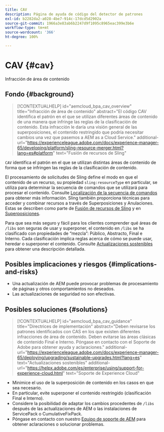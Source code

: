 ```yaml
---
title: CAV
description: Página de ayuda de código del detector de patrones
exl-id: b2282da2-a028-4be7-914c-17dcd5d2902a
source-git-commit: 1966a3e83ab6b2247d9f1095c8965eac399e3b6e
workflow-type: tm+mt
source-wordcount: '366'
ht-degree: 100%

---
```


# CAV {#cav}

Infracción de área de contenido

## Fondo {#background}

>[!CONTEXTUALHELP]
>id="aemcloud_bpa_cav_overview"
>title="Infracción de área de contenido"
>abstract="El código CAV identifica el patrón en el que se utilizan diferentes áreas de contenido de una manera que infringe las reglas de la clasificación de contenido. Esta infracción le daría una visión general de las superposiciones, el contenido restringido que podría necesitar cambios una vez que pasemos a AEM as a Cloud Service."
>additional-url="https://experienceleague.adobe.com/docs/experience-manager-65/developing/platform/sling-resource-merger.html?lang=es#platform" text="Fusión de recursos de Sling"

`CAV` identifica el patrón en el que se utilizan distintas áreas de contenido de forma que se infringen las reglas de la clasificación de contenido.

El procesamiento de solicitudes de Sling define el modo en que el contenido de un recurso, su propiedad `sling:resourceType` en particular, se utiliza para determinar la secuencia de comandos que se utilizará para procesar el contenido. Consulte [Localización de la secuencia de comandos](https://experienceleague.adobe.com/docs/experience-manager-65/developing/introduction/the-basics.html?lang=es#locating-the-script) para obtener más información. Sling también proporciona técnicas para acceder y combinar recursos a través de Superposiciones y Anulaciones. Estas se describen como parte de [Fusión de recursos de Sling](https://experienceleague.adobe.com/docs/experience-manager-65/developing/platform/sling-resource-merger.html?lang=es) y en [Superposiciones](https://experienceleague.adobe.com/docs/experience-manager-65/developing/platform/overlays.html?lang=es).

Para que sea más seguro y fácil para los clientes comprender qué áreas de `/libs` son seguras de usar y superponer, el contenido en `/libs` se ha clasificado con propiedades de “mezcla”: Público, Abstracto, Final e Interno. Cada clasificación implica reglas acerca de cómo se puede usar, heredar o superponer el contenido. Consulte [Actualizaciones sostenibles](https://experienceleague.adobe.com/docs/experience-manager-65/deploying/upgrading/sustainable-upgrades.html?lang=es) para obtener una descripción detallada.

## Posibles implicaciones y riesgos {#implications-and-risks}

* Una actualización de AEM puede provocar problemas de procesamiento de páginas y otros comportamientos no deseados.
* Las actualizaciones de seguridad no son efectivas.

## Posibles soluciones {#solutions}

>[!CONTEXTUALHELP]
>id="aemcloud_bpa_cav_guidance"
>title="Directrices de implementación"
>abstract="Deben revisarse los patrones identificados con CAS en los que existen diferentes infracciones de área de contenido. Deben evitarse las áreas clásicas de contenido Final e Interno. Póngase en contacto con el Soporte de Adobe para obtener ayuda y aclaraciones."
>additional-url="https://experienceleague.adobe.com/docs/experience-manager-65/deploying/upgrading/sustainable-upgrades.html?lang=es" text="Actualizaciones sostenibles"
>additional-url="https://helpx.adobe.com/es/enterprise/using/support-for-experience-cloud.html" text="Soporte de Experience Cloud"

* Minimice el uso de la superposición de contenido en los casos en que sea necesario.
* En particular, evite superponer el contenido restringido (clasificación Final e Interno).
* Considere la posibilidad de adaptar los cambios procedentes de `/libs` después de las actualizaciones de AEM o las instalaciones de ServicePack o CumulativeFixPack.
* Póngase en contacto con nuestro [Equipo de soporte de AEM](https://helpx.adobe.com/es/enterprise/using/support-for-experience-cloud.html) para obtener aclaraciones o solucionar problemas.
